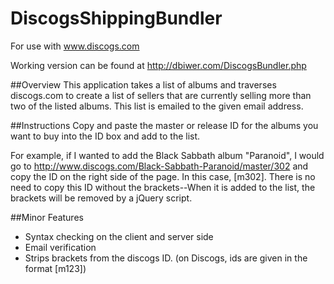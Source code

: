 # DiscogsShippingBundler

For use with www.discogs.com


Working version can be found at http://dbiwer.com/DiscogsBundler.php

##Overview
This application takes a list of albums and traverses discogs.com to 
create a list of sellers that are currently selling more than two
of the listed albums.  This list is emailed to the given email address.

##Instructions
Copy and paste the master or release ID for the albums you want to buy
into the ID box and add to the list.

For example, if I wanted to add the Black Sabbath album "Paranoid", I would
go to http://www.discogs.com/Black-Sabbath-Paranoid/master/302 and copy
the ID on the right side of the page.  In this case, [m302].  There is no need
to copy this ID without the brackets--When it is added to the list, the
brackets will be removed by a jQuery script.

##Minor Features
* Syntax checking on the client and server side
* Email verification
* Strips brackets from the discogs ID.
	(on Discogs, ids are given in the format [m123])
